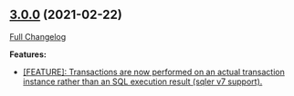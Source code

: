 ## [3.0.0](https://ugate.github.io/sqler-mdb/tree/v3.0.0) (2021-02-22)
[Full Changelog](https://ugate.github.io/sqler-mdb/compare/v2.0.0...v3.0.0)


__Features:__
* [[FEATURE]: Transactions are now performed on an actual transaction instance rather than an SQL execution result (sqler v7 support).](https://ugate.github.io/sqler-mdb/commit/df3de0d277686f87a35a4f0b76ca1cac676de6c8)